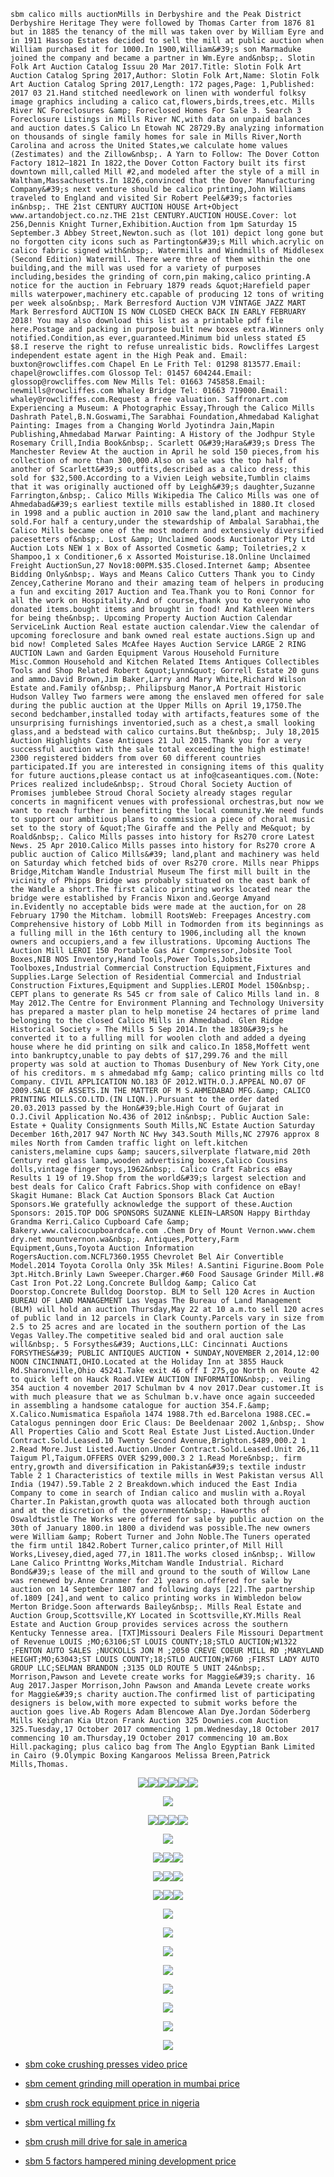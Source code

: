 
```
sbm calico mills auctionMills in Derbyshire and the Peak District Derbyshire Heritage They were followed by Thomas Carter from 1876 81 but in 1885 the tenancy of the mill was taken over by William Eyre and in 1911 Hassop Estates decided to sell the mill at public auction when William purchased it for 1000.In 1900,William&#39;s son Marmaduke joined the company and became a partner in Wm.Eyre and&nbsp;. Slotin Folk Art Auction Catalog Issuu 20 Mar 2017.Title: Slotin Folk Art Auction Catalog Spring 2017,Author: Slotin Folk Art,Name: Slotin Folk Art Auction Catalog Spring 2017,Length: 172 pages,Page: 1,Published: 2017 03 21.Hand stitched needlework on linen with wonderful folksy image graphics including a calico cat,flowers,birds,trees,etc. Mills River NC Foreclosures &amp; Foreclosed Homes For Sale 3. Search 3 Foreclosure Listings in Mills River NC,with data on unpaid balances and auction dates.S Calico Ln Etowah NC 28729.By analyzing information on thousands of single family homes for sale in Mills River,North Carolina and across the United States,we calculate home values (Zestimates) and the Zillow&nbsp;. A Yarn to Follow: The Dover Cotton Factory 1812—1821 In 1822,the Dover Cotton Factory built its first downtown mill,called Mill #2,and modeled after the style of a mill in Waltham,Massachusetts.In 1826,convinced that the Dover Manufacturing Company&#39;s next venture should be calico printing,John Williams traveled to England and visited Sir Robert Peel&#39;s factories in&nbsp;. THE 21st CENTURY AUCTION HOUSE Art+Object www.artandobject.co.nz.THE 21st CENTURY.AUCTION HOUSE.Cover: lot 256,Dennis Knight Turner,Exhibition.Auction from 1pm Saturday 15 September.3 Abbey Street,Newton.such as (lot 101) depict long gone but no forgotten city icons such as Partington&#39;s Mill which.acrylic on calico fabric signed with&nbsp;. Watermills and Windmills of Middlesex (Second Edition) Watermill. There were three of them within the one building,and the mill was used for a variety of purposes including,besides the grinding of corn,pin making,calico printing.A notice for the auction in February 1879 reads &quot;Harefield paper mills waterpower,machinery etc.capable of producing 12 tons of writing per week also&nbsp;. Mark Berresford Auction VJM VINTAGE JAZZ MART Mark Berresford AUCTION IS NOW CLOSED CHECK BACK IN EARLY FEBRUARY 2018! You may also download this list as a printable pdf file here.Postage and packing in purpose built new boxes extra.Winners only notified.Condition,as ever,guaranteed.Minimum bid unless stated £5 $8.I reserve the right to refuse unrealistic bids. Rowcliffes Largest independent estate agent in the High Peak and. Email: buxton@rowcliffes.com Chapel En Le Frith Tel: 01298 813577.Email: chapel@rowcliffes.com Glossop Tel: 01457 604244.Email: glossop@rowcliffes.com New Mills Tel: 01663 745858.Email: newmills@rowcliffes.com Whaley Bridge Tel: 01663 719000.Email: whaley@rowcliffes.com.Request a free valuation. Saffronart.com Experiencing a Museum: A Photographic Essay,Through the Calico Mills Dashrath Patel,B.N.Goswami,The Sarabhai Foundation,Ahmedabad Kalighat Painting: Images from a Changing World Jyotindra Jain,Mapin Publishing,Ahmedabad Marwar Painting: A History of the Jodhpur Style Rosemary Crill,India Book&nbsp;. Scarlett O&#39;Hara&#39;s Dress The Manchester Review At the auction in April he sold 150 pieces,from his collection of more than 300,000.Also on sale was the top half of another of Scarlett&#39;s outfits,described as a calico dress; this sold for $32,500.According to a Vivien Leigh website,Tumblin claims that it was originally auctioned off by Leigh&#39;s daughter,Suzanne Farrington,&nbsp;. Calico Mills Wikipedia The Calico Mills was one of Ahmedabad&#39;s earliest textile mills established in 1880.It closed in 1998 and a public auction in 2010 saw the land,plant and machinery sold.For half a century,under the stewardship of Ambalal Sarabhai,the Calico Mills became one of the most modern and extensively diversified pacesetters of&nbsp;. Lost &amp; Unclaimed Goods Auctionator Pty Ltd Auction Lots NEW 1 x Box of Assorted Cosmetic &amp; Toiletries,2 x Shampoo,1 x Conditioner,6 x Assorted Moisturise.18.Online Unclaimed Freight AuctionSun,27 Nov18:00PM.$35.Closed.Internet &amp; Absentee Bidding Only&nbsp;. Ways and Means Calico Cutters Thank you to Cindy Zencey,Catherine Morano and their amazing team of helpers in producing a fun and exciting 2017 Auction and Tea.Thank you to Roni Connor for all the work on Hospitality.And of course,thank you to everyone who donated items.bought items and brought in food! And Kathleen Winters for being the&nbsp;. Upcoming Property Auction Auction Calendar ServiceLink Auction Real estate auction calendar.View the calendar of upcoming foreclosure and bank owned real estate auctions.Sign up and bid now! Completed Sales McAfee Hayes Auction Service LARGE 2 RING AUCTION Lawn and Garden Equipment Varous Household Furniture Misc.Common Household and Kitchen Related Items Antiques Collectibles Tools and Shop Related Robert &quot;Lynn&quot; Gorrell Estate 20 guns and ammo.David Brown,Jim Baker,Larry and Mary White,Richard Wilson Estate and.Family of&nbsp;. Philipsburg Manor,A Portrait Historic Hudson Valley Two farmers were among the enslaved men offered for sale during the public auction at the Upper Mills on April 19,1750.The second bedchamber,installed today with artifacts,features some of the unsurprising furnishings inventoried,such as a chest,a small looking glass,and a bedstead with calico curtains.But the&nbsp;. July 18,2015 Auction Highlights Case Antiques 21 Jul 2015.Thank you for a very successful auction with the sale total exceeding the high estimate! 2300 registered bidders from over 60 different countries participated.If you are interested in consigning items of this quality for future auctions,please contact us at info@caseantiques.com.(Note: Prices realized include&nbsp;. Stroud Choral Society Auction of Promises jumblebee Stroud Choral Society already stages regular concerts in magnificent venues with professional orchestras,but now we want to reach further in benefitting the local community.We need funds to support our ambitious plans to commission a piece of choral music set to the story of &quot;The Giraffe and the Pelly and Me&quot; by Roald&nbsp;. Calico Mills passes into history for Rs270 crore Latest News. 25 Apr 2010.Calico Mills passes into history for Rs270 crore A public auction of Calico Mills&#39; land,plant and machinery was held on Saturday which fetched bids of over Rs270 crore. Mills near Phipps Bridge,Mitcham Wandle Industrial Museum The first mill built in the vicinity of Phipps Bridge was probably situated on the east bank of the Wandle a short.The first calico printing works located near the bridge were established by Francis Nixon and.George Amyand in.Evidently no acceptable bids were made at the auction,for on 28 February 1790 the Mitcham. lobmill RootsWeb: Freepages Ancestry.com Comprehensive history of Lobb Mill in Todmorden from its beginnings as a fulling mill in the 16th century to 1906,including all the known owners and occupiers,and a few illustrations. Upcoming Auctions The Auction Mill LEROI 150 Portable Gas Air Compressor,Jobsite Tool Boxes,NIB NOS Inventory,Hand Tools,Power Tools,Jobsite Toolboxes,Industrial Commercial Construction Equipment,Fixtures and Supplies.Large Selection of Residential Commercial and Industrial Construction Fixtures,Equipment and Supplies.LEROI Model 150&nbsp;. CEPT plans to generate Rs 545 cr from sale of Calico Mills land in. 8 May 2012.The Centre for Environment Planning and Technology University has prepared a master plan to help monetise 24 hectares of prime land belonging to the closed Calico Mills in Ahmedabad. Glen Ridge Historical Society » The Mills 5 Sep 2014.In the 1830&#39;s he converted it to a fulling mill for woolen cloth and added a dyeing house where he did printing on silk and calico.In 1858,Moffett went into bankruptcy,unable to pay debts of $17,299.76 and the mill property was sold at auction to Thomas Dusenbury of New York City,one of his creditors. m s ahmedabad mfg &amp; calico printing mills co ltd Company. CIVIL APPLICATION NO.183 OF 2012.WITH.O.J.APPEAL NO.07 OF 2009.SALE OF ASSETS.IN THE MATTER OF M S.AHMEDABAD MFG.&amp; CALICO PRINTING MILLS.CO.LTD.(IN LIQN.).Pursuant to the order dated 20.03.2013 passed by the Hon&#39;ble.High Court of Gujarat in O.J.Civil Application No.436 of 2012 in&nbsp;. Public Auction Sale: Estate + Quality Consignments South Mills,NC Estate Auction Saturday December 16th,2017 947 North NC Hwy 343.South Mills,NC 27976 approx 8 miles North from Camden traffic light on left.kitchen canisters,melamine cups &amp; saucers,silverplate flatware,mid 20th Century red glass lamp,wooden advertising boxes,Calico Cousins dolls,vintage finger toys,1962&nbsp;. Calico Craft Fabrics eBay Results 1 19 of 19.Shop from the world&#39;s largest selection and best deals for Calico Craft Fabrics.Shop with confidence on eBay! Skagit Humane: Black Cat Auction Sponsors Black Cat Auction Sponsors.We gratefully acknowledge the support of these.Auction Sponsors: 2015.TOP DOG SPONSORS SUZANNE KLEIN~LARSON Happy Birthday Grandma Kerri.Calico Cupboard Cafe &amp; Bakery.www.calicocupboardcafe.com .Chem Dry of Mount Vernon.www.chem dry.net mountvernon.wa&nbsp;. Antiques,Pottery,Farm Equipment,Guns,Toyota Auction Information RogersAuction.com.NCFL7360.1955 Chevrolet Bel Air Convertible Model.2014 Toyota Corolla Only 35k Miles! A.Santini Figurine.Boom Pole 3pt.Hitch.Brinly Lawn Sweeper.Charger.#60 Food Sausage Grinder Mill.#8 Cast Iron Pot.22 Long.Concrete Bulldog &amp; Calico Cat Doorstop.Concrete Bulldog Doorstop. BLM to Sell 120 Acres in Auction BUREAU OF LAND MANAGEMENT Las Vegas The Bureau of Land Management (BLM) will hold an auction Thursday,May 22 at 10 a.m.to sell 120 acres of public land in 12 parcels in Clark County.Parcels vary in size from 2.5 to 25 acres and are located in the southern portion of the Las Vegas Valley.The competitive sealed bid and oral auction sale will&nbsp;. 5 Forsythes&#39; Auctions,LLC: Cincinnati Auctions FORSYTHES&#39; PUBLIC ANTIQUES AUCTION • SUNDAY,NOVEMBER 2,2014,12:00 NOON CINCINNATI,OHIO.Located at the Holiday Inn at 3855 Hauck Rd.Sharonville,Ohio 45241.Take exit 46 off I 275,go North on Route 42 to quick left on Hauck Road.VIEW AUCTION INFORMATION&nbsp;. veiling 354 auction 4 november 2017 Schulman bv 4 nov 2017.Dear customer.It is with much pleasure that we as Schulman b.v.have once again succeeded in assembling a handsome catalogue for auction 354.F.&amp; X.Calico.Numismatica Española 1474 1988.7th ed.Barcelona 1988.CEC.= Catalogus penningen door Eric Claus: De Beeldenaar 2002 1,&nbsp;. Show All Properties Calio and Scott Real Estate Just Listed.Auction.Under Contract.Sold.Leased.10 Twenty Second Avenue,Brighton.$489,000.2 1 2.Read More.Just Listed.Auction.Under Contract.Sold.Leased.Unit 26,11 Taigum Pl,Taigum.OFFERS OVER $299,000.3 2 1.Read More&nbsp;. firm entry,growth and diversification in Pakistan&#39;s textile industr Table 2 1 Characteristics of textile mills in West Pakistan versus All India (1947).59.Table 2 2 Breakdown.which induced the East India Company to come in search of Indian calico and muslin with a.Royal Charter.In Pakistan,growth quota was allocated both through auction and at the discretion of the government&nbsp;. Haworths of Oswaldtwistle The Works were offered for sale by public auction on the 30th of January 1800.in 1800 a dividend was possible.The new owners were William &amp; Robert Turner and John Noble.The Tuners operated the firm until 1842.Robert Turner,calico printer,of Mill Hill Works,Livesey,died,aged 77,in 1811.The works closed in&nbsp;. Willow Lane Calico Printtng Works,Mitcham Wandle Industrial. Richard Bond&#39;s lease of the mill and ground to the south of Willow Lane was renewed by.Anne Cranmer for 21 years on.offered for sale by auction on 14 September 1807 and following days [22].The partnership of.1809 [24],and went to calico printing works in Wimbledon below Merton Bridge.Soon afterwards Bailey&nbsp;. Mills Real Estate and Auction Group,Scottsville,KY Located in Scottsville,KY.Mills Real Estate and Auction Group provides services across the southern Kentucky Tennesse area. ‎[TXT]‎Missouri Dealers File Missouri Department of Revenue LOUIS ;MO;63106;ST LOUIS COUNTY;18;STLO AUCTION;W1322 ;FENTON AUTO SALES ;NUCKOLLS JON M ;2050 CREVE COEUR MILL RD ;MARYLAND HEIGHT;MO;63043;ST LOUIS COUNTY;18;STLO AUCTION;W760 ;FIRST LADY AUTO GROUP LLC;SELMAN BRANDON ;3135 OLD ROUTE 5 UNIT 24&nbsp;. Morrison,Pawson and Levete create works for Maggie&#39;s charity. 16 Aug 2017.Jasper Morrison,John Pawson and Amanda Levete create works for Maggie&#39;s charity auction.The confirmed list of participating designers is below,with more expected to submit works before the auction goes live.Ab Rogers Adam Blencowe Alan Dye.Jordan Söderberg Mills Keighran Kia Utzon Frank Auction 325 Downies.com Auction 325.Tuesday,17 October 2017 commencing 1 pm.Wednesday,18 October 2017 commencing 10 am.Thursday,19 October 2017 commencing 10 am.Box Hill.packaging; plus calico bag from The Anglo Egyptian Bank Limited in Cairo (9.Olympic Boxing Kangaroos Melissa Breen,Patrick Mills,Thomas. 
```

<div align="center">
  
<a rel="nofollow" href="https://m.shibang-china.com?f=github&k=sbm+calico+mills+auction"><img src="https://static.shibang-china.com/en/l.png"></a><img src="https://static.shibang-china.com/en/hw.png"><a rel="nofollow" href="https://m.shibang-china.com/product/?f=github&k=sbm+calico+mills+auction"><img src="https://static.shibang-china.com/en/p.png"></a><a rel="nofollow" href="https://m.shibang-china.com/cases/?f=github&k=sbm+calico+mills+auction"><img src="https://static.shibang-china.com/en/c.png"></a><a rel="nofollow" href="https://m.shibang-china.com/news/?f=github&k=sbm+calico+mills+auction"><img src="https://static.shibang-china.com/en/n.png"></a><a rel="nofollow" href="https://m.shibang-china.com?f=github&k=sbm+calico+mills+auction"><img src="https://static.shibang-china.com/en/m.png"></a>

<a rel="nofollow" href="https://m.shibang-china.com/product/?f=github&k=sbm+calico+mills+auction"><img src="https://static.shibang-china.com/en/b.jpg"></a>
  
<a rel="nofollow" href="https://m.shibang-china.com/solution-aggregate.html?f=github&k=sbm+calico+mills+auction"><img src="https://static.shibang-china.com/en/a.jpg"></a><a rel="nofollow" href="https://m.shibang-china.com/solution-mine.html?f=github&k=sbm+calico+mills+auction"><img src="https://static.shibang-china.com/en/m.jpg"></a><a rel="nofollow" href="https://m.shibang-china.com/solution-mill.html?f=github&k=sbm+calico+mills+auction"><img src="https://static.shibang-china.com/en/g.jpg"></a><a rel="nofollow" href="https://m.shibang-china.com/solution-epc.html?f=github&k=sbm+calico+mills+auction"><img src="https://static.shibang-china.com/en/e.jpg"></a>

<a rel="nofollow" href="https://m.shibang-china.com/product/?f=github&k=sbm+calico+mills+auction"><img src="https://static.shibang-china.com/en/a-p.png"></a>

<a rel="nofollow" href="https://m.shibang-china.com/product/crusher/c6x.html?f=github&k=sbm+calico+mills+auction"><img src="https://static.shibang-china.com/en/j.jpg"></a><a rel="nofollow" href="https://m.shibang-china.com/product/crusher/ci5x.html?f=github&k=sbm+calico+mills+auction"><img src="https://static.shibang-china.com/en/i.jpg"></a><a rel="nofollow" href="https://m.shibang-china.com/product/crusher/hst.html?f=github&k=sbm+calico+mills+auction"><img src="https://static.shibang-china.com/en/c.jpg"></a>

<a rel="nofollow" href="https://m.shibang-china.com/product/mill/mtw.html?f=github&k=sbm+calico+mills+auction"><img src="https://static.shibang-china.com/en/mtw.jpg"></a><a rel="nofollow" href="https://m.shibang-china.com/product/mill/scm.html?f=github&k=sbm+calico+mills+auction"><img src="https://static.shibang-china.com/en/scm.jpg"></a><a rel="nofollow" href="https://m.shibang-china.com/product/mill/lm.html?f=github&k=sbm+calico+mills+auction"><img src="https://static.shibang-china.com/en/lm.jpg"></a>

<a rel="nofollow" href="https://m.shibang-china.com/product/sand/vsi6x.html?f=github&k=sbm+calico+mills+auction"><img src="https://static.shibang-china.com/en/6x.jpg"></a><a rel="nofollow" href="https://m.shibang-china.com/product/sand/vu.html?f=github&k=sbm+calico+mills+auction"><img src="https://static.shibang-china.com/en/vu.jpg"></a><a rel="nofollow" href="https://m.shibang-china.com/product/mobile/klun.html?f=github&k=sbm+calico+mills+auction"><img src="https://static.shibang-china.com/en/k.jpg"></a>

<a rel="nofollow" href="https://m.shibang-china.com/cases/?f=github&k=sbm+calico+mills+auction"><img src="https://static.shibang-china.com/en/case.png"></a>

<a rel="nofollow" href="https://m.shibang-china.com/cases/aggregate/202.html?f=github&k=sbm+calico+mills+auction"><img src="https://static.shibang-china.com/en/c-1.jpg"></a>

<a rel="nofollow" href="https://m.shibang-china.com/cases/aggregate/203.html?f=github&k=sbm+calico+mills+auction"><img src="https://static.shibang-china.com/en/c-2.jpg"></a>

<a rel="nofollow" href="https://m.shibang-china.com/cases/mill/123.html?f=github&k=sbm+calico+mills+auction"><img src="https://static.shibang-china.com/en/c-3.jpg"></a>

<a rel="nofollow" href="https://m.shibang-china.com/contact_us.html?f=github&k=sbm+calico+mills+auction"><img src="https://static.shibang-china.com/en/contact.png"></a>

<a rel="nofollow" href="https://swt.shibang-china.com/?f=github&k=sbm+calico+mills+auction"><img src="https://static.shibang-china.com/en/chat.png"></a>

<a rel="nofollow" href="https://whatsapp.shibangsoft.com/WhatsApp.php?f=github&k=sbm+calico+mills+auction"><img src="https://static.shibang-china.com/en/whatsapp.png"></a>

<a rel="nofollow" href="https://m.shibang-china.com/?f=github&k=sbm+calico+mills+auction"><img src="https://static.shibang-china.com/en/website.png"></a>

</div>


* [sbm coke crushing presses video price](sbm%20coke%20crushing%20presses%20video%20price.md)

* [sbm cement grinding mill operation in mumbai price](sbm%20cement%20grinding%20mill%20operation%20in%20mumbai%20price.md)

* [sbm crush rock equipment price in nigeria](sbm%20crush%20rock%20equipment%20price%20in%20nigeria.md)

* [sbm vertical milling fx](sbm%20vertical%20milling%20fx.md)

* [sbm crush mill drive for sale in america](sbm%20crush%20mill%20drive%20for%20sale%20in%20america.md)

* [sbm 5 factors hampered mining development price](sbm%205%20factors%20hampered%20mining%20development%20price.md)